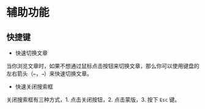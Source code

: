 # 辅助功能

## 快捷键

- 快速切换文章 <Badge text="beta" type="warn"/> <Badge text="v1.0.4"/>

当你浏览文章时，如果不想通过鼠标点击按钮来切换文章，那么你可以使用键盘的左右箭头（`←`，`→`）来快速切换文章。

- 快速关闭搜索框 <Badge text="stable"/> <Badge text="v1.0.3"/>

关闭搜索框有三种方式，1. 点击关闭按钮，2. 点击蒙版，3. 按下 `Esc` 键。
